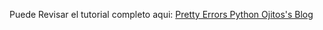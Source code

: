 Puede Revisar el tutorial completo aqui:
[Pretty Errors Python Ojitos's Blog](https://ojitos369.com/blog/#/post/4d5461fc-fc0e-4bc5-926b-6a3c60c20472/)